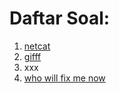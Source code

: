 # Daftar Soal:

1. [netcat](netcat)
2. [gifff](gifff)
3. xxx
4. [who will fix me now](who%20will%20fix%20me%20now)
